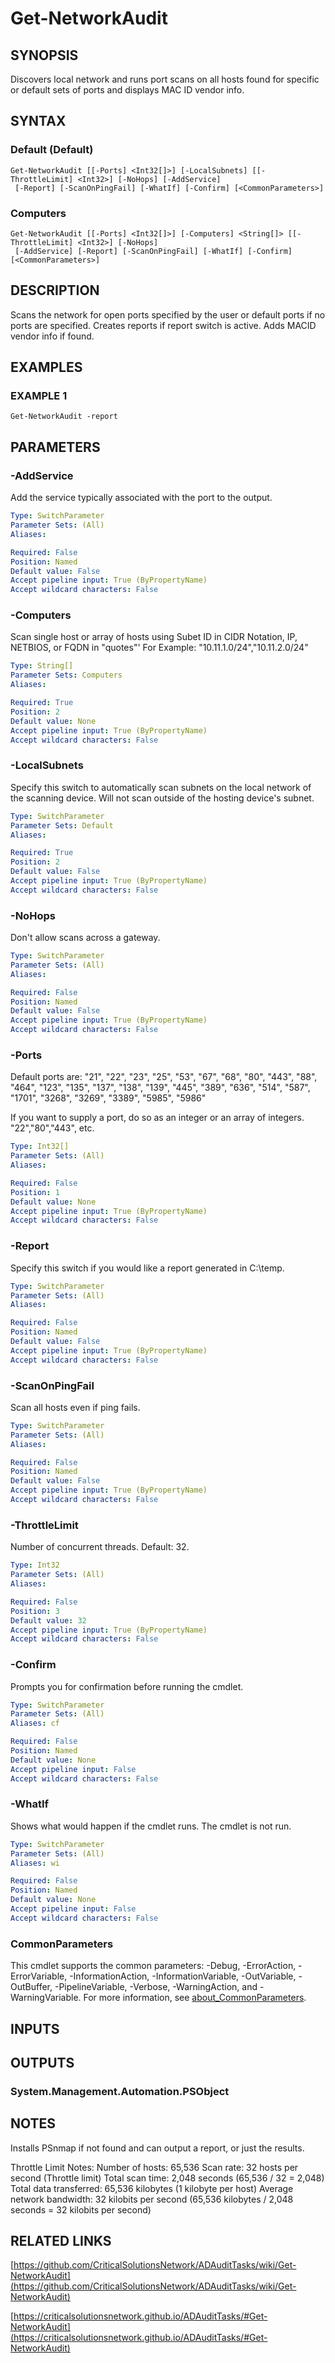 ﻿---
external help file: ADAuditTasks-help.xml
Module Name: ADAuditTasks
online version: https://github.com/CriticalSolutionsNetwork/ADAuditTasks/wiki/Get-NetworkAudit
schema: 2.0.0
---

# Get-NetworkAudit

## SYNOPSIS
Discovers local network and runs port scans on all hosts found for specific or default sets of ports and displays MAC ID vendor info.

## SYNTAX

### Default (Default)
```
Get-NetworkAudit [[-Ports] <Int32[]>] [-LocalSubnets] [[-ThrottleLimit] <Int32>] [-NoHops] [-AddService]
 [-Report] [-ScanOnPingFail] [-WhatIf] [-Confirm] [<CommonParameters>]
```

### Computers
```
Get-NetworkAudit [[-Ports] <Int32[]>] [-Computers] <String[]> [[-ThrottleLimit] <Int32>] [-NoHops]
 [-AddService] [-Report] [-ScanOnPingFail] [-WhatIf] [-Confirm] [<CommonParameters>]
```

## DESCRIPTION
Scans the network for open ports specified by the user or default ports if no ports are specified.
Creates reports if report switch is active.
Adds MACID vendor info if found.

## EXAMPLES

### EXAMPLE 1
```
Get-NetworkAudit -report
```

## PARAMETERS

### -AddService
Add the service typically associated with the port to the output.

```yaml
Type: SwitchParameter
Parameter Sets: (All)
Aliases:

Required: False
Position: Named
Default value: False
Accept pipeline input: True (ByPropertyName)
Accept wildcard characters: False
```

### -Computers
Scan single host or array of hosts using Subet ID in CIDR Notation, IP, NETBIOS, or FQDN in "quotes"'
For Example:
    "10.11.1.0/24","10.11.2.0/24"

```yaml
Type: String[]
Parameter Sets: Computers
Aliases:

Required: True
Position: 2
Default value: None
Accept pipeline input: True (ByPropertyName)
Accept wildcard characters: False
```

### -LocalSubnets
Specify this switch to automatically scan subnets on the local network of the scanning device.
Will not scan outside of the hosting device's subnet.

```yaml
Type: SwitchParameter
Parameter Sets: Default
Aliases:

Required: True
Position: 2
Default value: False
Accept pipeline input: True (ByPropertyName)
Accept wildcard characters: False
```

### -NoHops
Don't allow scans across a gateway.

```yaml
Type: SwitchParameter
Parameter Sets: (All)
Aliases:

Required: False
Position: Named
Default value: False
Accept pipeline input: True (ByPropertyName)
Accept wildcard characters: False
```

### -Ports
Default ports are:
"21", "22", "23", "25", "53", "67", "68", "80", "443",
"88", "464", "123", "135", "137", "138", "139",
"445", "389", "636", "514", "587", "1701",
"3268", "3269", "3389", "5985", "5986"

If you want to supply a port, do so as an integer or an array of integers.
"22","80","443", etc.

```yaml
Type: Int32[]
Parameter Sets: (All)
Aliases:

Required: False
Position: 1
Default value: None
Accept pipeline input: True (ByPropertyName)
Accept wildcard characters: False
```

### -Report
Specify this switch if you would like a report generated in C:\temp.

```yaml
Type: SwitchParameter
Parameter Sets: (All)
Aliases:

Required: False
Position: Named
Default value: False
Accept pipeline input: True (ByPropertyName)
Accept wildcard characters: False
```

### -ScanOnPingFail
Scan all hosts even if ping fails.

```yaml
Type: SwitchParameter
Parameter Sets: (All)
Aliases:

Required: False
Position: Named
Default value: False
Accept pipeline input: True (ByPropertyName)
Accept wildcard characters: False
```

### -ThrottleLimit
Number of concurrent threads.
Default: 32.

```yaml
Type: Int32
Parameter Sets: (All)
Aliases:

Required: False
Position: 3
Default value: 32
Accept pipeline input: True (ByPropertyName)
Accept wildcard characters: False
```

### -Confirm
Prompts you for confirmation before running the cmdlet.

```yaml
Type: SwitchParameter
Parameter Sets: (All)
Aliases: cf

Required: False
Position: Named
Default value: None
Accept pipeline input: False
Accept wildcard characters: False
```

### -WhatIf
Shows what would happen if the cmdlet runs.
The cmdlet is not run.

```yaml
Type: SwitchParameter
Parameter Sets: (All)
Aliases: wi

Required: False
Position: Named
Default value: None
Accept pipeline input: False
Accept wildcard characters: False
```

### CommonParameters
This cmdlet supports the common parameters: -Debug, -ErrorAction, -ErrorVariable, -InformationAction, -InformationVariable, -OutVariable, -OutBuffer, -PipelineVariable, -Verbose, -WarningAction, and -WarningVariable. For more information, see [about_CommonParameters](http://go.microsoft.com/fwlink/?LinkID=113216).

## INPUTS

## OUTPUTS

### System.Management.Automation.PSObject
## NOTES
Installs PSnmap if not found and can output a report, or just the results.

Throttle Limit Notes:
    Number of hosts: 65,536
    Scan rate: 32 hosts per second (Throttle limit)
    Total scan time: 2,048 seconds (65,536 / 32 = 2,048)
    Total data transferred: 65,536 kilobytes (1 kilobyte per host)
    Average network bandwidth: 32 kilobits per second (65,536 kilobytes / 2,048 seconds = 32 kilobits per second)

## RELATED LINKS

[https://github.com/CriticalSolutionsNetwork/ADAuditTasks/wiki/Get-NetworkAudit](https://github.com/CriticalSolutionsNetwork/ADAuditTasks/wiki/Get-NetworkAudit)

[https://criticalsolutionsnetwork.github.io/ADAuditTasks/#Get-NetworkAudit](https://criticalsolutionsnetwork.github.io/ADAuditTasks/#Get-NetworkAudit)

